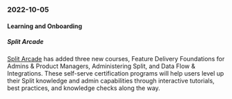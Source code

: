 ### 2022-10-05
#### Learning and Onboarding
##### Split Arcade
[Split Arcade](https://arcade.split.io/certifications) has added three new courses, Feature Delivery Foundations for Admins & Product Managers, Administering Split, and Data Flow & Integrations. These self-serve certification programs will help users level up their Split knowledge and admin capabilities through interactive tutorials, best practices, and knowledge checks along the way.
